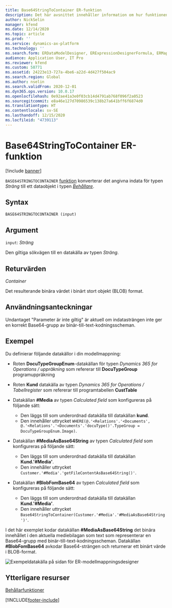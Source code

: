```yaml
---
title: Base64StringToContainer ER-funktion
description: Det här avsnittet innehåller information om hur funktionen Base64StringToContainer elektronisk rapportering (ER) används.
author: NickSelin
manager: kfend
ms.date: 12/14/2020
ms.topic: article
ms.prod: ''
ms.service: dynamics-ax-platform
ms.technology: ''
ms.search.form: ERDataModelDesigner, ERExpressionDesignerFormula, ERMappedFormatDesigner, ERModelMappingDesigner
audience: Application User, IT Pro
ms.reviewer: kfend
ms.custom: 58771
ms.assetid: 24223e13-727a-4be6-a22d-4d427f504ac9
ms.search.region: Global
ms.author: nselin
ms.search.validFrom: 2020-12-01
ms.dyn365.ops.version: 10.0.17
ms.openlocfilehash: 0e92ae41a3e0f03cb14d4791ab768f096f2a0523
ms.sourcegitcommit: e8a46e127d70986539c138b27a641bff6f6874d0
ms.translationtype: HT
ms.contentlocale: sv-SE
ms.lasthandoff: 12/15/2020
ms.locfileid: "4739113"
---
```

# <a name="base64stringtocontainer-er-function"></a>Base64StringToContainer ER-funktion

[!include [banner](../includes/banner.md)]

`BASE64STRINGTOCONTAINER` [funktion](er-formula-language.md#functions) konverterar det angivna indata för typen *Sträng* till ett dataobjekt i typen *[Behållare](er-functions-category-container.md)*.

## <a name="syntax"></a>Syntax

```vb
BASE64STRINGTOCONTAINER (input)
```

## <a name="arguments"></a>Argument

`input`: *Sträng*

Den giltiga sökvägen till en datakälla av typen *Sträng*.

## <a name="return-values"></a>Returvärden

*Container*

Det resulterande binära värdet i binärt stort objekt (BLOB) format.

## <a name="usage-notes"></a>Användningsanteckningar

Undantaget "Parameter är inte giltig" är aktuell om indatasträngen inte ger en korrekt Base64-grupp av binär-till-text-kodningsscheman.

## <a name="example"></a>Exempel

Du definierar följande datakällor i din modellmappning:

- Roten **DocuTypeGroupEnum**-datakällan för typen *Dynamics 365 for Operations / uppräkning* som refererar till **DocuTypeGroup** programuppräkning
- Roten **Kund** datakälla av typen *Dynamics 365 for Operations / Tabellregister* som refererar till programtabellen **CustTable**
- Datakällan **\#Media** av typen *Calculated field* som konfigureras på följande sätt:

    - Den läggs till som underordnad datakälla till datakällan **kund**.
    - Den innehåller uttrycket `WHERE(@.'<Relations'.'<Documents', @.'<Relations'.'<Documents'.'docuType()'.TypeGroup = DocuTypeGroupEnum.Image)`.

- Datakällan **\#MediaAsBase64String** av typen *Calculated field* som konfigureras på följande sätt:

    - Den läggs till som underordnad datakälla till datakällan **Kund.'\#Media'**.
    - Den innehåller uttrycket `Customer.'#Media'.'getFileContentAsBase64String()'`.

- Datakällan **\#BlobFomBase64** av typen *Calculated field* som konfigureras på följande sätt:

    - Den läggs till som underordnad datakälla till datakällan **Kund.'\#Media'**.
    - Den innehåller uttrycket `Base64StringToContainer(Customer.'#Media'.'#MediaAsBase64String')'`.

I det här exemplet kodar datakällan **\#MediaAsBase64String** det binära innehållet i den aktuella mediebilagan som text som representerar en Base64-grupp med binär-till-text-kodningsscheman. Datakällan **\#BlobFomBase64** avkodar Base64-strängen och returnerar ett binärt värde i BLOB-format.

![Exempeldatakälla på sidan för ER-modellmappningsdesigner](./media/er-functions-container-base64stringtocontainer-1.png)

## <a name="additional-resources"></a>Ytterligare resurser

[Behållarfunktioner](er-functions-category-container.md)


[!INCLUDE[footer-include](../../../includes/footer-banner.md)]